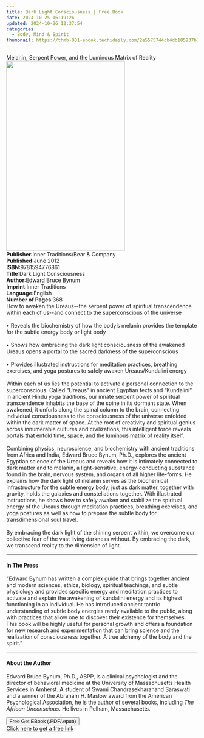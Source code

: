 ```yaml
---
title: Dark Light Consciousness | Free Book
date: 2024-10-25 16:19:26
updated: 2024-10-26 12:37:54
categories:
  - Body, Mind & Spirit
thumbnail: https://thmb-001-ebook.techidaily.com/2e5575744cb4db185237b7be94833b726c94b41d5afeb486b901532114bf3439.jpg
---
```

<main id="book-container">
  <div class="flex flex-col">
    <div class="book-brief flex-1 py-6 px-4 sm:p-6 md:py-10 md:px-8">
      <!-- brief-->
      <div class="book-brief-main">
        Melanin, Serpent Power, and the Luminous Matrix of Reality
      </div>
    </div>
    <div
      class="book-meta-info flex-1 grid gap-4 col-start-1 col-end-3 row-start-1 sm:mb-6 sm:grid-cols-4 lg:gap-6 lg:col-start-2 lg:row-end-6 lg:row-span-6 lg:mb-0"
    >
      <div
        class="book-meta-info-left place-content-center mt-4 p-4 text-sm leading-6 col-start-2 col-span-2 dark:text-slate-400"
      >
        <img
          class="w-full h-500 object-cover rounded-lg sm:h-255 sm:col-span-2 lg:col-span-full"
          src="https://img-001-ebook.techidaily.com/02f0f0d14d5fed0db4651b736395f067b023fb22a704c49dd13fb6c84a4496af.jpg"
          alt=""
          width="312"
          height="500"
        />
      </div>
      <div
        class="book-meta-info-right mt-2 col-start-1 row-start-2 col-span-3 self-center"
      >
        <!-- meta data  -->
        <div class="flex flex-col px-4 md:px-8">
          <div class="flex-1">
            <strong>Publisher</strong>:<span class="px-2"
              >Inner Traditions/Bear &amp; Company</span
            >
          </div>
          <div class="flex-1">
            <strong>Published</strong>:<span class="px-2">June 2012</span>
          </div>
          <div class="flex-1">
            <strong>ISBN</strong>:<span class="px-2">9781594776861</span>
          </div>
          <div class="flex-1">
            <strong>Title</strong>:<span class="px-2"
              >Dark Light Consciousness</span
            >
          </div>
          <div class="flex-1">
            <strong>Author</strong>:<span class="px-2">Edward Bruce Bynum</span>
          </div>
          <div class="flex-1">
            <strong>Imprint</strong>:<span class="px-2">Inner Traditions</span>
          </div>
          <div class="flex-1">
            <strong>Language</strong>:<span class="px-2">English</span>
          </div>
          <div class="flex-1">
            <strong>Number of Pages</strong>:<span class="px-2">368</span>
          </div>
        </div>
      </div>
    </div>
    <div class="book-description flex-1 py-6 px-4 sm:p-6 md:py-10 md:px-8">
      <div class="book-description-main">
        <div accordion-content="" id="description">
          How to awaken the Ureaus--the serpent power of spiritual transcendence
          within each of us--and connect to the superconscious of the universe
          <br />
          <br />• Reveals the biochemistry of how the body’s melanin provides
          the template for the subtle energy body or light body <br />
          <br />• Shows how embracing the dark light consciousness of the
          awakened Ureaus opens a portal to the sacred darkness of the
          superconscious <br />
          <br />• Provides illustrated instructions for meditation practices,
          breathing exercises, and yoga postures to safely awaken
          Ureaus/Kundalini energy <br />
          <br />Within each of us lies the potential to activate a personal
          connection to the superconscious. Called “Ureaus” in ancient Egyptian
          texts and “Kundalini” in ancient Hindu yoga traditions, our innate
          serpent power of spiritual transcendence inhabits the base of the
          spine in its dormant state. When awakened, it unfurls along the spinal
          column to the brain, connecting individual consciousness to the
          consciousness of the universe enfolded within the dark matter of
          space. At the root of creativity and spiritual genius across
          innumerable cultures and civilizations, this intelligent force reveals
          portals that enfold time, space, and the luminous matrix of reality
          itself. <br />
          <br />Combining physics, neuroscience, and biochemistry with ancient
          traditions from Africa and India, Edward Bruce Bynum, Ph.D., explores
          the ancient Egyptian science of the Ureaus and reveals how it is
          intimately connected to dark matter and to melanin, a light-sensitive,
          energy-conducting substance found in the brain, nervous system, and
          organs of all higher life-forms. He explains how the dark light of
          melanin serves as the biochemical infrastructure for the subtle energy
          body, just as dark matter, together with gravity, holds the galaxies
          and constellations together. With illustrated instructions, he shows
          how to safely awaken and stabilize the spiritual energy of the Ureaus
          through meditation practices, breathing exercises, and yoga postures
          as well as how to prepare the subtle body for transdimensional soul
          travel. <br />
          <br />By embracing the dark light of the shining serpent within, we
          overcome our collective fear of the vast living darkness without. By
          embracing the dark, we transcend reality to the dimension of light.
        </div>
        <div class="accordion-fader"></div>
      </div>
    </div>
    <div class="book-excerpts flex-1 py-6 px-4 sm:p-6 md:py-10 md:px-8">
      <!-- excerpts-->
      <div class="book-excerpts-main">
        <hr />
        <h4 class="placeholder placeholder-heading">
          <span>In The Press</span>
        </h4>
        <p>
          “Edward Bynum has written a complex guide that brings together ancient
          and modern sciences, ethics, biology, spiritual teachings, and subtle
          physiology and provides specific energy and meditation practices to
          activate and explain the awakening of kundalini energy and its highest
          functioning in an individual. He has introduced ancient tantric
          understanding of subtle body energies rarely available to the public,
          along with practices that allow one to discover their existence for
          themselves. This book will be highly useful for personal growth and
          offers a foundation for new research and experimentation that can
          bring science and the realization of consciousness together. A true
          alchemy of the body and the spirit.”
        </p>
      </div>
    </div>
    <div class="book-about-author flex-1 py-6 px-4 sm:p-6 md:py-10 md:px-8">
      <!-- about author-->
      <div class="book-main-author-main">
        <hr />
        <h4 class="placeholder placeholder-heading">
          <span>About the Author</span>
        </h4>
        <p>
          Edward Bruce Bynum, Ph.D., ABPP, is a clinical psychologist and the
          director of behavioral medicine at the University of Massachusetts
          Health Services in Amherst. A student of Swami Chandrasekharanand
          Saraswati and a winner of the Abraham H. Maslow award from the
          American Psychological Association, he is the author of several books,
          including <i>The African Unconscious</i>. He lives in Pelham,
          Massachusetts.
        </p>
      </div>
    </div>
    <div class="book-free-get flex-1 py-6 px-4 sm:p-6 md:py-10 md:px-8">
      <button
        id="btn-free-get"
        class="bg-blue-500 hover:bg-blue-700 text-white font-bold py-2 px-4 rounded"
      >
        Free Get EBook (.PDF/.epub)
      </button>
      <div id="countdown-display" class="px-2 text-lg mt-2"></div>
      <a
        id="free-link"
        class="hidden bg-blue-500 hover:bg-blue-700 text-white font-bold py-2 px-4 rounded"
        href="https://www.ebooks.com/en-us/book/95782245/dark-light-consciousness/edward-bruce-bynum/"
        target="_blank"
        >Click here to get a free link</a
      >
    </div>
    <script>
      let countdownTime = 0;
      let countdownInterval = null;
      document
        .getElementById('btn-free-get')
        .addEventListener('click', startCountdown);
      function startCountdown() {
        countdownTime = new Date().getTime() + 60000 * 3;
        countdownInterval = setInterval(updateCountdown, 1000);
        document.getElementById('btn-free-get').disabled = true;
        document
          .getElementById('btn-free-get')
          .classList.add('bg-gray-500', 'cursor-not-allowed');
      }
      function updateCountdown() {
        let currentTime = new Date().getTime();
        let timeLeft = countdownTime - currentTime;
        let secondsLeft = Math.floor(timeLeft / 1000);
        document.getElementById('countdown-display').innerHTML =
          `Remaining time: ${secondsLeft} seconds.`;
        if (secondsLeft <= 0) {
          clearInterval(countdownInterval);
          document.getElementById('btn-free-get').classList.add('hidden');
          document.getElementById('free-link').classList.remove('hidden');
          document.getElementById('countdown-display').innerHTML = '';
        }
      }
    </script>
  </div>
</main>
